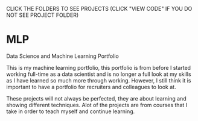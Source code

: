 CLICK THE FOLDERS TO SEE PROJECTS
(CLICK "VIEW CODE" IF YOU DO NOT SEE PROJECT FOLDER)

# MLP
Data Science and Machine Learning Portfolio

This is my machine learning portfolio, this portfolio is from before I started working full-time as a data scientist and is no longer a full look at my skills as I have learned so much more through working. However, I still think it is important to have a portfolio for recruiters and colleagues to look at.

These projects will not always be perfected, they are about learning and showing different techniques. Alot of the projects are from courses that I take in order to teach myself and continue learning.
